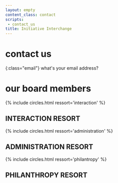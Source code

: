 ```yaml
---
layout: empty
content_class: contact
scripts:
 - contact_us
title: Initiative Interchange
---
```


# contact us

{:class="email"}
what's your email address?

# our board members

<div id="interaction-circles">
{% include circles.html ressort='interaction' %}
</div>

## INTERACTION RESORT

<div id="administration-circles">
{% include circles.html ressort='administration' %}
</div>

## ADMINISTRATION RESORT

<div id="philantropy-circles">
{% include circles.html ressort='philantropy' %}
</div>

## PHILANTHROPY RESORT

